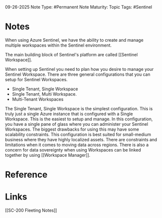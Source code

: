 09-26-2025
Note Type: #Permanent 
Note Maturity: 
Topic Tags: #Sentinel

# Notes
When using Azure Sentinel, we have the ability to create and manage multiple workspaces within the Sentinel environment. 

The main building block of Sentinel's platform are called [[Sentinel Workspace]]. 

When setting up Sentinel you need to plan how you desire to manage your Sentinel Workspace. There are three general configurations that you can setup for Sentinel Workspaces. 
- Single Tenant, Single Workspace
- Single Tenant, Multi Workspace.
- Multi-Tenant Workspaces

The Single Tenant, Single Workspace is the simplest configuration. This is truly just a single Azure instance that is configured with a Single Workspace. This is the easiest to setup and manage. In this configuration, you have a single pane of glass where you can administer your Sentinel Workspaces. The biggest drawbacks for using this may have some scalability constraints. This configuration is best suited for small-medium business where they have highly localized assets. There are constraints and limitations when it comes to moving data across regions. There is also a concern for data sovereignty when using 
Workspaces can be linked together by using [[Workspace Manager]].
# Reference


# Links
[[SC-200 Fleeting Notes]]
